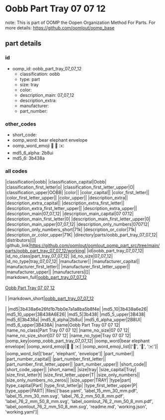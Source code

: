 # Oobb Part Tray 07 07 12  

note: This is part of OOMP the Oopen Organization Method For Parts. For more details: https://github.com/oomlout/oomp_base

##  part details





### id
* oomp_id: oobb_part_tray_07_07_12
  * classification: oobb
  * type: part
  * size: tray
  * color: 
  * description_main: 07_07_12
  * description_extra: 
  * manufacturer: 
  * part_number: 

### other_codes
* short_code: 
* oomp_word: bear elephant envelope
* oomp_word_emoji :bear: :elephant: :envelope:
* md5_6_alpha: 2b8ui
* md5_6: 3b438a

### all codes 
|classification|oobb|
|classification_capital|Oobb|
|classification_first_letter|o|
|classification_first_letter_upper|O|
|classification_upper|OOBB|
|color||
|color_capital||
|color_first_letter||
|color_first_letter_upper||
|color_upper||
|description_extra||
|description_extra_capital||
|description_extra_first_letter||
|description_extra_first_letter_upper||
|description_extra_upper||
|description_main|07_07_12|
|description_main_capital|07 07.12|
|description_main_first_letter|0|
|description_main_first_letter_upper|0|
|description_main_upper|07_07_12|
|description_only_numbers|070712|
|description_only_numbers_short|71k|
|description_or_color|71k|
|description_or_color_upper|71K|
|directory|parts/oobb_part_tray_07_07_12|
|distributors|[]|
|github_link|https://github.com/oomlout/oomlout_oomp_part_src/tree/main/parts/oobb_part_tray_07_07_12/working|
|id|oobb_part_tray_07_07_12|
|id_no_class|part_tray_07_07_12|
|id_no_size|07_07_12|
|id_no_type|tray_07_07_12|
|manufacturer||
|manufacturer_capital||
|manufacturer_first_letter||
|manufacturer_first_letter_upper||
|manufacturer_upper||
|manufacturers|[]|
|markdown_full|[oobb_part_tray_07_07_12](https://github.com/oomlout/oomlout_oomp_part_src/tree/main/parts/oobb_part_tray_07_07_12/working)<br>[](https://github.com/oomlout/oomlout_oomp_part_src/tree/main/parts/oobb_part_tray_07_07_12/working)<br>[Oobb Part Tray 07 07 12](https://github.com/oomlout/oomlout_oomp_part_src/tree/main/parts/oobb_part_tray_07_07_12/working)<br><br>|
|markdown_short|[oobb_part_tray_07_07_12](https://github.com/oomlout/oomlout_oomp_part_src/tree/main/parts/oobb_part_tray_07_07_12/working)<br><br>|
|md5|3b438a6e26fd1b7bb0e7a1a8ba5b8f4e|
|md5_10|3b438a6e26|
|md5_10_upper|3B438A6E26|
|md5_5|3b438|
|md5_5_upper|3B438|
|md5_6|3b438a|
|md5_6_alpha|2b8ui|
|md5_6_alpha_upper|2B8UI|
|md5_6_upper|3B438A|
|name|Oobb Part Tray 07 07 12|
|name_no_class|Part Tray 07 07 12|
|name_no_size|07 07 12|
|name_no_size_short|07 07 12|
|name_no_type|Tray 07 07 12|
|oomp_key|oomp_oobb_part_tray_07_07_12|
|oomp_word|bear elephant envelope|
|oomp_word_emoji|:bear: :elephant: :envelope:|
|oomp_word_emoji_list|[':bear:', ':elephant:', ':envelope:']|
|oomp_word_list|['bear', 'elephant', 'envelope']|
|part_number||
|part_number_capital||
|part_number_first_letter||
|part_number_first_letter_upper||
|part_number_upper||
|short_code||
|short_code_upper||
|short_name||
|size|tray|
|size_capital|Tray|
|size_first_letter|t|
|size_first_letter_upper|T|
|size_only_numbers||
|size_only_numbers_no_zeros||
|size_upper|TRAY|
|type|part|
|type_capital|Part|
|type_first_letter|p|
|type_first_letter_upper|P|
|type_upper|PART|
|files|['base.yaml', 'label_15_mm_30_mm.pdf', 'label_15_mm_30_mm.svg', 'label_76_2_mm_50_8_mm.pdf', 'label_76_2_mm_50_8_mm.svg', 'label_oomlout_76_2_mm_50_8_mm.pdf', 'label_oomlout_76_2_mm_50_8_mm.svg', 'readme.md', 'working.json', 'working.yaml']|
